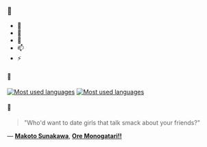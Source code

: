 ### 👋

- 🔭
- 🌱
- 💬
- 📫
- ⚡

#### 🧏

[![Most used languages](https://github-readme-stats-aynah.vercel.app/api/top-langs/?username=aynh&theme=solarized-dark&langs_count=6&layout=compact&hide_title=true)](https://github.com/anuraghazra/github-readme-stats#gh-dark-mode-only)
[![Most used languages](https://github-readme-stats-aynah.vercel.app/api/top-langs/?username=aynh&theme=solarized-light&langs_count=6&layout=compact&hide_title=true)](https://github.com/anuraghazra/github-readme-stats#gh-light-mode-only)

#### 💬

> "Who'd want to date girls that talk smack about your friends?"

&mdash; [**Makoto Sunakawa**](https://myanimelist.net/character.php?q=Makoto%20Sunakawa&cat=character), [**Ore Monogatari!!**](https://myanimelist.net/search/all?q=Ore%20Monogatari!!&cat=all)
